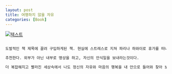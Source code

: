 ```yaml
---
layout: post
title: 여행하지 않을 자유
categories: [Book]
---
```


[![텍스트](http://image.yes24.com/momo/TopCate1101/MidCate007/110068473.jpg)](http://www.yes24.com/Product/Goods/36924615?scode=032&OzSrank=1)

```markdown

도발적인 책 제목에 끌려 구입하게된 책. 현실에 스트레스로 지쳐 파리나 하와이로 휴가를 떠나 꿈결같은 시간을 보내려고 하는 사람들에게 저자는 오히려 아무데도 가지 않기를 

추천한다. 외부가 아닌 내부로 명상을 하고, 자신의 안식일을 보내라는것이다.

더 복잡해지고 빨라진 세상속에서 나도 정신의 자유와 마음의 행복을 내 안으로 들어와 찾아 보아야겠다.
```